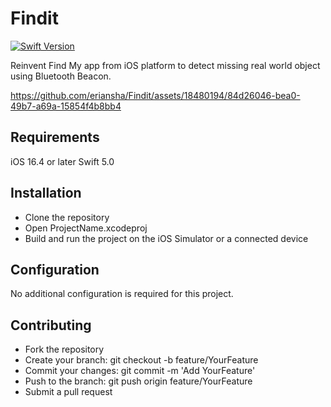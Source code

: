 # Findit
[![Swift Version](https://img.shields.io/badge/Swift-5.0-orange.svg)](https://swift.org)

Reinvent Find My app from iOS platform to detect missing real world object using Bluetooth Beacon.

https://github.com/eriansha/Findit/assets/18480194/84d26046-bea0-49b7-a69a-15854f4b8bb4


## Requirements
iOS 16.4 or later
Swift 5.0

## Installation
- Clone the repository
- Open ProjectName.xcodeproj
- Build and run the project on the iOS Simulator or a connected device

## Configuration
No additional configuration is required for this project.

## Contributing
- Fork the repository
- Create your branch: git checkout -b feature/YourFeature
- Commit your changes: git commit -m 'Add YourFeature'
- Push to the branch: git push origin feature/YourFeature
- Submit a pull request
